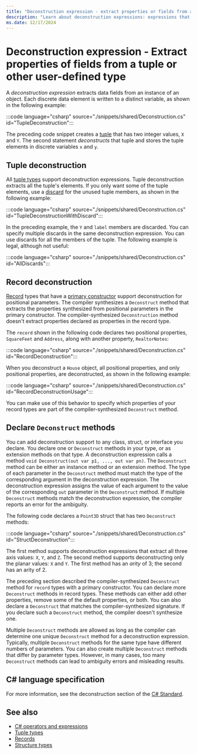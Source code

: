 ```yaml
---
title: "Deconstruction expression - extract properties or fields from a tuple or other type"
description: "Learn about deconstruction expressions: expressions that extract individual properties or fields from a tuple or user defined type into discrete expressions."
ms.date: 12/17/2024
---
```

# Deconstruction expression - Extract properties of fields from a tuple or other user-defined type

A *deconstruction expression* extracts data fields from an instance of an object. Each discrete data element is written to a distinct variable, as shown in the following example:

:::code language="csharp" source="./snippets/shared/Deconstruction.cs" id="TupleDeconstruction":::

The preceding code snippet creates a [tuple](../builtin-types/value-tuples.md) that has two integer values, `X` and `Y`. The second statement *deconstructs* that tuple and stores the tuple elements in discrete variables `x` and `y`.

## Tuple deconstruction

All [tuple types](../builtin-types/value-tuples.md) support deconstruction expressions. Tuple deconstruction extracts all the tuple's elements. If you only want some of the tuple elements, use a [discard](../tokens/discard.md) for the unused tuple members, as shown in the following example:

:::code language="csharp" source="./snippets/shared/Deconstruction.cs" id="TupleDeconstructionWithDiscard":::

In the preceding example, the `Y` and `label` members are discarded. You can specify multiple discards in the same deconstruction expression. You can use discards for all the members of the tuple. The following example is legal, although not useful:

:::code language="csharp" source="./snippets/shared/Deconstruction.cs" id="AllDiscards":::

## Record deconstruction

[Record](../builtin-types/record.md) types that have a [primary constructor](../builtin-types/record.md#positional-syntax-for-property-and-field-definition) support deconstruction for positional parameters. The compiler synthesizes a `Deconstruct` method that extracts the properties synthesized from positional parameters in the primary constructor. The compiler-synthesized `Deconstruction` method doesn't extract properties declared as properties in the record type.

The `record` shown in the following code declares two positional properties, `SquareFeet` and `Address`, along with another property, `RealtorNotes`:

:::code language="csharp" source="./snippets/shared/Deconstruction.cs" id="RecordDeconstruction":::

When you deconstruct a `House` object, all positional properties, and only positional properties, are deconstructed, as shown in the following example:

:::code language="csharp" source="./snippets/shared/Deconstruction.cs" id="RecordDeconstructionUsage":::

You can make use of this behavior to specify which properties of your record types are part of the compiler-synthesized `Deconstruct` method.

## Declare `Deconstruct` methods

You can add deconstruction support to any class, struct, or interface you declare. You declare one or `Deconstruct` methods in your type, or as extension methods on that type. A deconstruction expression calls a  method `void Deconstruct(out var p1, ..., out var pn)`. The `Deconstruct` method can be either an instance method or an extension method. The type of each parameter in the `Deconstruct` method must match the type of the corresponding argument in the deconstruction expression. The deconstruction expression assigns the value of each argument to the value of the corresponding `out` parameter in the `Deconstruct` method. If multiple `Deconstruct` methods match the deconstruction expression, the compiler reports an error for the ambiguity.

The following code declares a `Point3D` struct that has two `Deconstruct` methods:

:::code language="csharp" source="./snippets/shared/Deconstruction.cs" id="StructDeconstruction":::

The first method supports deconstruction expressions that extract all three axis values: `X`, `Y`, and `Z`. The second method supports deconstructing only the planar values: `X` and `Y`. The first method has an *arity* of 3; the second has an arity of 2.

The preceding section described the compiler-synthesized `Deconstruct` method for `record` types with a primary constructor. You can declare more `Deconstruct` methods in record types. These methods can either add other properties, remove some of the default properties, or both. You can also declare a `Deconstruct` that matches the compiler-synthesized signature. If you declare such a `Deconstruct` method, the compiler doesn't synthesize one.

Multiple `Deconstruct` methods are allowed as long as the compiler can determine one unique `Deconstruct` method for a deconstruction expression. Typically, multiple `Deconstruct` methods for the same type have different numbers of parameters. You can also create multiple `Deconstruct` methods that differ by parameter types. However, in many cases, too many `Deconstruct` methods can lead to ambiguity errors and misleading results.

## C# language specification

For more information, see the deconstruction section of the [C# Standard](~/_csharpstandard/standard/expressions.md#127-deconstruction).

## See also

- [C# operators and expressions](index.md)
- [Tuple types](../builtin-types/value-tuples.md)
- [Records](../builtin-types/record.md)
- [Structure types](../builtin-types/struct.md)
